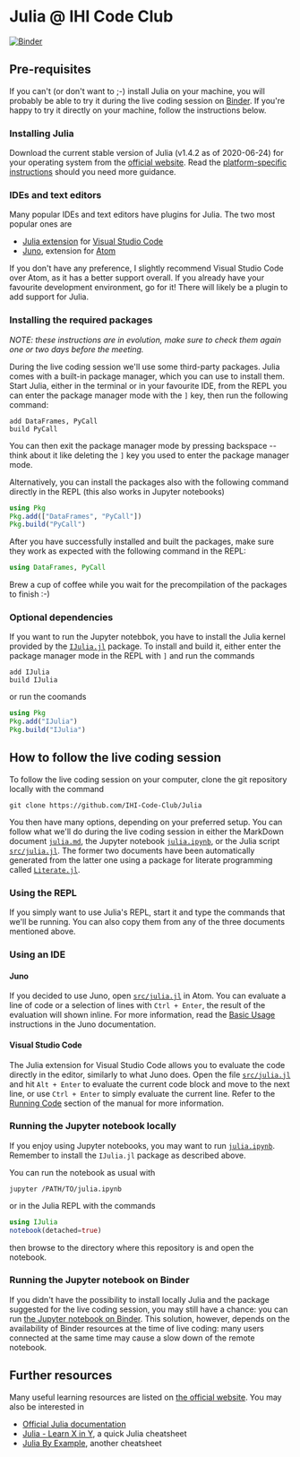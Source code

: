 # Julia @ IHI Code Club

[![Binder](https://mybinder.org/badge_logo.svg)](https://mybinder.org/v2/gh/IHI-Code-Club/Julia/master?filepath=julia.ipynb)

## Pre-requisites

If you can't (or don't want to ;-) install Julia on your machine, you will
probably be able to try it during the live coding session on
[Binder](https://mybinder.org/).  If you're happy to try it directly on your
machine, follow the instructions below.

### Installing Julia

Download the current stable version of Julia (v1.4.2 as of 2020-06-24) for your
operating system from the [official website](https://julialang.org/downloads/).
Read the [platform-specific
instructions](https://julialang.org/downloads/platform/) should you need more
guidance.

### IDEs and text editors

Many popular IDEs and text editors have plugins for Julia.  The two most popular
ones are

* [Julia extension](https://www.julia-vscode.org/) for [Visual Studio
  Code](https://code.visualstudio.com/)
* [Juno](https://junolab.org/), extension for [Atom](https://atom.io/)

If you don't have any preference, I slightly recommend Visual Studio Code over
Atom, as it has a better support overall.  If you already have your favourite
development environment, go for it!  There will likely be a plugin to add
support for Julia.

### Installing the required packages

*NOTE: these instructions are in evolution, make sure to check them again one or
two days before the meeting.*

During the live coding session we'll use some third-party packages.  Julia comes
with a built-in package manager, which you can use to install them.  Start
Julia, either in the terminal or in your favourite IDE, from the REPL you can
enter the package manager mode with the `]` key, then run the following command:

```
add DataFrames, PyCall
build PyCall
```

You can then exit the package manager mode by pressing backspace -- think about
it like deleting the `]` key you used to enter the package manager mode.

Alternatively, you can install the packages also with the following command
directly in the REPL (this also works in Jupyter notebooks)

```julia
using Pkg
Pkg.add(["DataFrames", "PyCall"])
Pkg.build("PyCall")
```

After you have successfully installed and built the packages, make sure they
work as expected with the following command in the REPL:

```julia
using DataFrames, PyCall
```

Brew a cup of coffee while you wait for the precompilation of the packages to
finish :-)

### Optional dependencies

If you want to run the Jupyter notebbok, you have to install the Julia kernel
provided by the [`IJulia.jl`](https://github.com/JuliaLang/IJulia.jl) package.
To install and build it, either enter the package manager mode in the REPL with
`]` and run the commands

```
add IJulia
build IJulia
```

or run the coomands

```julia
using Pkg
Pkg.add("IJulia")
Pkg.build("IJulia")
```

## How to follow the live coding session

To follow the live coding session on your computer, clone the git repository
locally with the command

```
git clone https://github.com/IHI-Code-Club/Julia
```

You then have many options, depending on your preferred setup.  You can follow
what we'll do during the live coding session in either the MarkDown document
[`julia.md`](./julia.md), the Jupyter notebook [`julia.ipynb`](./julia.ipynb),
or the Julia script [`src/julia.jl`](./src/julia.jl).  The former two documents
have been automatically generated from the latter one using a package for
literate programming called
[`Literate.jl`](https://github.com/fredrikekre/Literate.jl).

### Using the REPL

If you simply want to use Julia's REPL, start it and type the commands that
we'll be running.  You can also copy them from any of the three documents
mentioned above.

### Using an IDE

#### Juno

If you decided to use Juno, open [`src/julia.jl`](./src/julia.jl) in Atom.  You
can evaluate a line of code or a selection of lines with `Ctrl + Enter`, the
result of the evaluation will shown inline.  For more information, read the
[Basic Usage](http://docs.junolab.org/latest/man/basic_usage/) instructions in
the Juno documentation.

#### Visual Studio Code

The Julia extension for Visual Studio Code allows you to evaluate the code
directly in the editor, similarly to what Juno does.  Open the file
[`src/julia.jl`](./src/julia.jl) and hit `Alt + Enter` to evaluate the current
code block and move to the next line, or use `Ctrl + Enter` to simply evaluate
the current line.  Refer to the [Running
Code](https://www.julia-vscode.org/docs/stable/userguide/runningcode/) section
of the manual for more information.

### Running the Jupyter notebook locally

If you enjoy using Jupyter notebooks, you may want to run
[`julia.ipynb`](./julia.ipynb).  Remember to install the `IJulia.jl` package as
described above.

You can run the notebook as usual with

```
jupyter /PATH/TO/julia.ipynb
```

or in the Julia REPL with the commands

```julia
using IJulia
notebook(detached=true)
```

then browse to the directory where this repository is and open the notebook.

### Running the Jupyter notebook on Binder

If you didn't have the possibility to install locally Julia and the package
suggested for the live coding session, you may still have a chance: you can run
[the Jupyter notebook on
Binder](https://mybinder.org/v2/gh/IHI-Code-Club/Julia/master?filepath=julia.ipynb).
This solution, however, depends on the availability of Binder resources at the
time of live coding: many users connected at the same time may cause a slow down
of the remote notebook.

## Further resources

Many useful learning resources are listed on [the official
website](https://julialang.org/learning/).  You may also be interested in

* [Official Julia documentation](https://docs.julialang.org/en/v1/)
* [Julia - Learn X in Y](https://learnxinyminutes.com/docs/julia/), a quick
  Julia cheatsheet
* [Julia By Example](https://juliabyexample.helpmanual.io/), another cheatsheet

